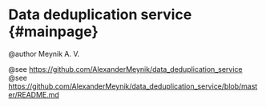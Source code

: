 Data deduplication service                                      {#mainpage}
=======


@author Meynik A. V.

@see https://github.com/AlexanderMeynik/data_deduplication_service
@see https://github.com/AlexanderMeynik/data_deduplication_service/blob/master/README.md

